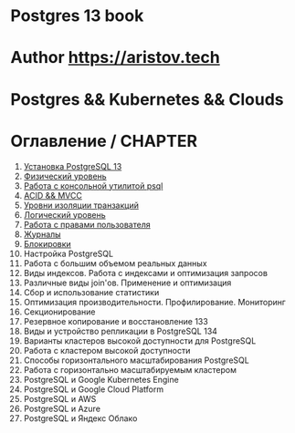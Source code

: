 # Postgres 13 book
# Author https://aristov.tech
# Postgres && Kubernetes && Clouds
# Оглавление / CHAPTER
1. [Установка PostgreSQL 13](https://github.com/aeuge/Postgres13book/blob/main/CHAPTER01.md)
2. [Физический уровень](https://github.com/aeuge/Postgres13book/blob/main/CHAPTER02.md)
3. [Работа с консольной утилитой psql](https://github.com/aeuge/Postgres13book/blob/main/CHAPTER03.md)
4. [ACID && MVCC](https://github.com/aeuge/Postgres13book/blob/main/CHAPTER04.md)
5. [Уровни изоляции транзакций](https://github.com/aeuge/Postgres13book/blob/main/CHAPTER05.md)
6. [Логический уровень](https://github.com/aeuge/Postgres13book/blob/main/CHAPTER06.md)
7. [Работа с правами пользователя](https://github.com/aeuge/Postgres13book/blob/main/CHAPTER07.md)
8. [Журналы](https://github.com/aeuge/Postgres13book/blob/main/CHAPTER08.md)
9. [Блокировки](https://github.com/aeuge/Postgres13book/blob/main/CHAPTER09.md)
10. Настройка PostgreSQL    
11. Работа с большим объемом реальных данных    
12. Виды индексов. Работа с индексами и оптимизация запросов    
13. Различные виды join'ов. Применение и оптимизация    
14. Сбор и использование статистики    
15. Оптимизация производительности. Профилирование. Мониторинг    
16. Секционирование    
17. Резервное копирование и восстановление    133
18. Виды и устройство репликации в PostgreSQL    134
19. Варианты кластеров высокой доступности для PostgreSQL    
20. Работа с кластером высокой доступности    
21. Способы горизонтального масштабирования PostgreSQL    
22. Работа с горизонтально масштабируемым кластером    
23. PostgreSQL и Google Kubernetes Engine    
24. PostgreSQL и Google Cloud Platform    
25. PostgreSQL и AWS    
26. PostgreSQL и Azure    
27. PostgreSQL и Яндекс Облако

